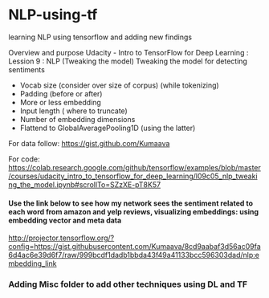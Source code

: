 # NLP-using-tf
learning NLP using tensorflow and adding new findings


Overview and purpose 
Udacity - Intro to TensorFlow for Deep Learning : Lession 9 : NLP (Tweaking the model)
Tweaking the model for detecting sentiments
* Vocab size (consider over size of corpus) (while tokenizing)
* Padding (before or after)
* More or less embedding 
* Input length ( where to truncate)
* Number of embedding dimensions
* Flattend to GlobalAveragePooling1D (using the latter)

For data follow: https://gist.github.com/Kumaava 

For code: https://colab.research.google.com/github/tensorflow/examples/blob/master/courses/udacity_intro_to_tensorflow_for_deep_learning/l09c05_nlp_tweaking_the_model.ipynb#scrollTo=SZzXE-pT8K57

#### Use the link below to see how my network sees the sentiment related to each word from amazon and yelp reviews, visualizing embeddings: using embedding vector and meta data
http://projector.tensorflow.org/?config=https://gist.githubusercontent.com/Kumaava/8cd9aabaf3d56ac09fa6d4ac6e39d6f7/raw/999bcdf1dadb1bbda43f49a41133bcc596303dad/nlp:embedding_link

### Adding Misc folder to add other techniques using DL and TF
